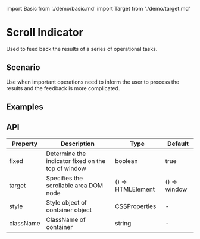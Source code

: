 import Basic from './demo/basic.md'
import Target from './demo/target.md'

# Scroll Indicator

Used to feed back the results of a series of operational tasks.

## Scenario

Use when important operations need to inform the user to process the results and the feedback is more complicated.

## Examples

<Basic/>
<Target/>

## API

| Property  | Description                                           | Type              | Default       |
| --------- | ----------------------------------------------------- | ----------------- | ------------- |
| fixed     | Determine the indicator fixed on the top of window    | boolean           | true          |  
| target    | Specifies the scrollable area DOM node	            | () => HTMLElement | () => window  |
| style	    | Style object of container	object                      | CSSProperties     | -             |
| className	| ClassName of container                                | string            | -             |
